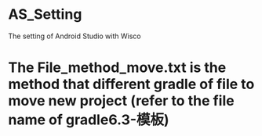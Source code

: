 # AS_Setting
The setting of Android Studio with Wisco
# The File_method_move.txt is the method that different gradle of file to move new project (refer to the file name of gradle6.3-模板)
